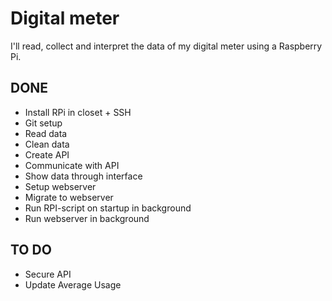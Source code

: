 # Digital meter

I'll read, collect and interpret the data of my digital meter using a Raspberry Pi.

## DONE

- Install RPi in closet + SSH 
- Git setup
- Read data
- Clean data
- Create API
- Communicate with API
- Show data through interface
- Setup webserver
- Migrate to webserver
- Run RPI-script on startup in background
- Run webserver in background

## TO DO

- Secure API
- Update Average Usage
